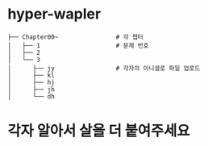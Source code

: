 # hyper-wapler

    ├── Chapter00~                # 각 챕터
    │   ├── 1                     # 문제 번호
    │   ├── 2
    │   └── 3
    │      ├── jy                 # 각자의 이니셜로 파일 업로드
    │      ├── kl
    │      ├── hj
    │      ├── jh
    │      └── dh
    
# 각자 알아서 살을 더 붙여주세요    
